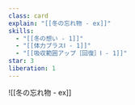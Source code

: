 ```yaml
---
class: card
explain: "[[冬の忘れ物 - ex]]"
skills:
  - "[[冬の想い - 1]]"
  - "[[体力プラスⅠ - 1]]"
  - "[[吸収範囲アップ［回復］Ⅰ - 1]]"
star: 3
liberation: 1
---
```


![[冬の忘れ物 - ex]]
